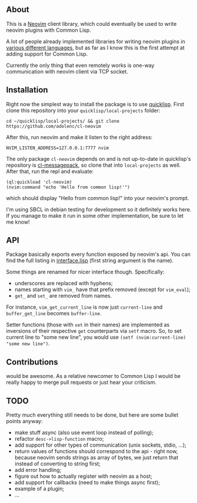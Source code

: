 About
-----
This is a [Neovim](http://neovim.io/) client library, which could eventually be used to write neovim plugins with Common Lisp.

A lot of people already implemented libraries for writing neovim plugins in [various different languages](https://github.com/neovim/neovim/wiki/Related-projects#api-clients), but as far as I know this is the first attempt at adding support for Common Lisp.

Currently the only thing that even remotely works is one-way communication with neovim client via TCP socket.

Installation
-----------
Right now the simplest way to install the package is to use [quicklisp](https://www.quicklisp.org/). First clone this repository into your `quicklisp/local-projects` folder:

    cd ~/quicklisp/local-projects/ && git clone https://github.com/adolenc/cl-neovim

After this, run neovim and make it listen to the right address:

    NVIM_LISTEN_ADDRESS=127.0.0.1:7777 nvim

The only package `cl-neovim` depends on and is not up-to-date in quicklisp's repository is [cl-messagepack](https://github.com/mbrezu/cl-messagepack), so clone that into `local-projects` as well. After that, run the repl and evaluate:

    (ql:quickload 'cl-neovim)
    (nvim:command "echo 'Hello from common lisp!'")

which should display "Hello from common lisp!" into your neovim's prompt.


I'm using SBCL in debian testing for development so it definitely works here. If you manage to make it run in some other implementation, be sure to let me know!

API
---
Package basically exports every function exposed by neovim's api. You can find the full listing in [interface.lisp](https://github.com/adolenc/cl-neovim/blob/master/interface.lisp#L39-L155) (first string argument is the name).

Some things are renamed for nicer interface though. Specifically:
- underscores are replaced with hyphens;
- names starting with `vim_` have that prefix removed (except for `vim_eval`);
- `get_` and `set_` are removed from names.

For instance, `vim_get_current_line` is now just `current-line` and `buffer_get_line` becomes `buffer-line`.

Setter functions (those with `set` in their names) are implemented as inversions of their respective `get` counterparts via `setf` macro. So, to set current line to "some new line", you would use `(setf (nvim:current-line) "some new line")`.

Contributions
-------------
would be awesome. As a relative newcomer to Common Lisp I would be really happy to merge pull requests or just hear your criticism.

TODO
----
Pretty much everything still needs to be done, but here are some bullet points anyway:
- make stuff async (also use event loop instead of polling);
- refactor `desc->lisp-function` macro;
- add support for other types of communication (unix sockets, stdio, ...);
- return values of functions should correspond to the api - right now, because neovim sends strings as array of bytes, we just return that instead of converting to string first;
- add error handling;
- figure out how to actually register with neovim as a host;
- add support for callbacks (need to make things async first);
- example of a plugin;
- ...
